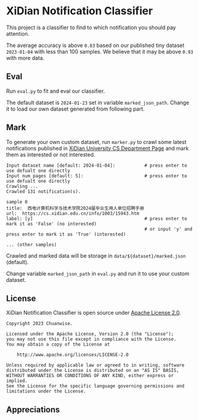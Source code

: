 # XiDian Notification Classifier

This project is a classifier to find to which notification you should pay attention. 

The average accuracy is above `0.83` based on our published tiny dataset `2023-01-04` with less than 100 samples. We believe that it may be above `0.93` with more data. 

## Eval

Run `eval.py` to fit and eval our classifier. 

The default dataset is `2024-01-23` set in variable `marked_json_path`. Change it to load our own dataset generated from following part. 

## Mark

To generate your own custom dataset, run `marker.py` to crawl some latest notifications published in [XiDian University CS Department Page](https://cs.xidian.edu.cn/tzgg.htm) and mark them as interested or not interested. 

```
Input dataset name [default: 2024-01-04]:           # press enter to use defualt one directly
Input num pages [default: 5]:                       # press enter to use defualt one directly
Crawling ...
Crawled 131 notification(s). 

sample 0
title:  西电计算机科学与技术学院2024届毕业生用人单位招聘手册
url:  https://cs.xidian.edu.cn/info/1003/15943.htm
label: [y]                                          # press enter to mark it as 'False' (no interested)
                                                    # or input 'y' and press enter to mark it as 'True' (interested)

... (other samples)
```

Crawled and marked data will be storage in `data/${dataset}/marked.json` (default). 

Change variable `marked_json_path` in `eval.py` and run it to use your custom dataset. 

## License

XiDian Notification Classifier is open source under [Apache License 2.0](https://www.apache.org/licenses/LICENSE-2.0). 

```text
Copyright 2023 Chuanwise.

Licensed under the Apache License, Version 2.0 (the "License");
you may not use this file except in compliance with the License.
You may obtain a copy of the License at

    http://www.apache.org/licenses/LICENSE-2.0

Unless required by applicable law or agreed to in writing, software
distributed under the License is distributed on an "AS IS" BASIS,
WITHOUT WARRANTIES OR CONDITIONS OF ANY KIND, either express or implied.
See the License for the specific language governing permissions and
limitations under the License.
```

## Appreciations

